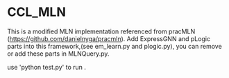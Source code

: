 # CCL_MLN

This is a modified MLN implementation referenced from pracMLN (https://github.com/danielnyga/pracmln). 
Add ExpressGNN and pLogic parts into this framework,(see em_learn.py and plogic.py), you can remove or add these parts in MLNQuery.py.

use 'python test.py' to run .



